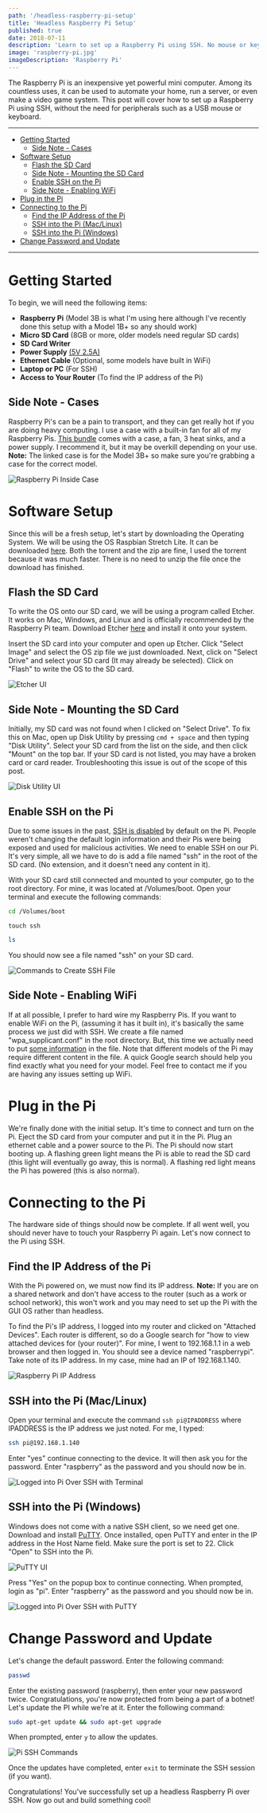 ```yaml
---
path: '/headless-raspberry-pi-setup'
title: 'Headless Raspberry Pi Setup'
published: true
date: 2018-07-11
description: 'Learn to set up a Raspberry Pi using SSH. No mouse or keyboard required!'
image: 'raspberry-pi.jpg'
imageDescription: 'Raspberry Pi'
---
```


[//]: # 'Raspberry Pi'

The Raspberry Pi is an inexpensive yet powerful mini computer. Among its countless uses, it can be used to automate your home, run a server, or even make a video game system. This post will cover how to set up a Raspberry Pi using SSH, without the need for peripherals such as a USB mouse or keyboard.

---

<!-- TOC -->

- [Getting Started](#getting-started)
  - [Side Note - Cases](#side-note---cases)
- [Software Setup](#software-setup)
  - [Flash the SD Card](#flash-the-sd-card)
  - [Side Note - Mounting the SD Card](#side-note---mounting-the-sd-card)
  - [Enable SSH on the Pi](#enable-ssh-on-the-pi)
  - [Side Note - Enabling WiFi](#side-note---enabling-wifi)
- [Plug in the Pi](#plug-in-the-pi)
- [Connecting to the Pi](#connecting-to-the-pi)
  - [Find the IP Address of the Pi](#find-the-ip-address-of-the-pi)
  - [SSH into the Pi (Mac/Linux)](#ssh-into-the-pi-maclinux)
  - [SSH into the Pi (Windows)](#ssh-into-the-pi-windows)
- [Change Password and Update](#change-password-and-update)

<!-- /TOC -->

---

# Getting Started

To begin, we will need the following items:

- **Raspberry Pi** (Model 3B is what I'm using here although I've recently done this setup with a Model 1B+ so any should work)
- **Micro SD Card** (8GB or more, older models need regular SD cards)
- **SD Card Writer**
- **Power Supply** [(5V 2.5A)](https://www.raspberrypi.org/documentation/hardware/raspberrypi/power/README.md)
- **Ethernet Cable** (Optional, some models have built in WiFi)
- **Laptop or PC** (For SSH)
- **Access to Your Router** (To find the IP address of the Pi)

## Side Note - Cases

Raspberry Pi's can be a pain to transport, and they can get really hot if you are doing heavy computing. I use a case with a built-in fan for all of my Raspberry Pis. [This bundle](https://www.amazon.com/dp/B07CB7P1RD) comes with a case, a fan, 3 heat sinks, and a power supply. I recommend it, but it may be overkill depending on your use. **Note:** The linked case is for the Model 3B+ so make sure you're grabbing a case for the correct model.

![Raspberry Pi Inside Case](raspberry-pi-case.jpg)

# Software Setup

Since this will be a fresh setup, let's start by downloading the Operating System. We will be using the OS Raspbian Stretch Lite. It can be downloaded [here](https://www.raspberrypi.org/downloads/raspbian/). Both the torrent and the zip are fine, I used the torrent because it was much faster. There is no need to unzip the file once the download has finished.

## Flash the SD Card

To write the OS onto our SD card, we will be using a program called Etcher. It works on Mac, Windows, and Linux and is officially recommended by the Raspberry Pi team. Download Etcher [here](https://etcher.io/) and install it onto your system.

Insert the SD card into your computer and open up Etcher. Click "Select Image" and select the OS zip file we just downloaded. Next, click on "Select Drive" and select your SD card (It may already be selected). Click on "Flash" to write the OS to the SD card.

![Etcher UI](etcher.png)

## Side Note - Mounting the SD Card

Initially, my SD card was not found when I clicked on "Select Drive". To fix this on Mac, open up Disk Utility by pressing `cmd + space` and then typing "Disk Utility". Select your SD card from the list on the side, and then click "Mount" on the top bar. If your SD card is not listed, you may have a broken card or card reader. Troubleshooting this issue is out of the scope of this post.

![Disk Utility UI](disk-utility.png)

## Enable SSH on the Pi

Due to some issues in the past, [SSH is disabled](https://www.raspberrypi.org/blog/a-security-update-for-raspbian-pixel) by default on the Pi. People weren't changing the default login information and their Pis were being exposed and used for malicious activities. We need to enable SSH on our Pi. It's very simple, all we have to do is add a file named "ssh" in the root of the SD card. (No extension, and it doesn't need any content in it).

With your SD card still connected and mounted to your computer, go to the root directory. For mine, it was located at /Volumes/boot. Open your terminal and execute the following commands:

```bash
cd /Volumes/boot
```

```
touch ssh
```

```bash
ls
```

You should now see a file named "ssh" on your SD card.

![Commands to Create SSH File](create-ssh-file.png)

## Side Note - Enabling WiFi

If at all possible, I prefer to hard wire my Raspberry Pis. If you want to enable WiFi on the Pi, (assuming it has it built in), it's basically the same process we just did with SSH. We create a file named "wpa_supplicant.conf" in the root directory. But, this time we actually need to put [some information](https://raspberrypi.stackexchange.com/questions/10251/prepare-sd-card-for-wifi-on-headless-pi) in the file. Note that different models of the Pi may require different content in the file. A quick Google search should help you find exactly what you need for your model. Feel free to contact me if you are having any issues setting up WiFi.

# Plug in the Pi

We're finally done with the initial setup. It's time to connect and turn on the Pi. Eject the SD card from your computer and put it in the Pi. Plug an ethernet cable and a power source to the Pi. The Pi should now start booting up. A flashing green light means the Pi is able to read the SD card (this light will eventually go away, this is normal). A flashing red light means the Pi has powered (this is also normal).

# Connecting to the Pi

The hardware side of things should now be complete. If all went well, you should never have to touch your Raspberry Pi again. Let's now connect to the Pi using SSH.

## Find the IP Address of the Pi

With the Pi powered on, we must now find its IP address. **Note:** If you are on a shared network and don't have access to the router (such as a work or school network), this won't work and you may need to set up the Pi with the GUI OS rather than headless.

To find the Pi's IP address, I logged into my router and clicked on "Attached Devices". Each router is different, so do a Google search for "how to view attached devices for (your router)". For mine, I went to 192.168.1.1 in a web browser and then logged in. You should see a device named "raspberrypi". Take note of its IP address. In my case, mine had an IP of 192.168.1.140.

![Raspberry Pi IP Address](raspberry-pi-ip.png)

## SSH into the Pi (Mac/Linux)

Open your terminal and execute the command `ssh pi@IPADDRESS` where IPADDRESS is the IP address we just noted. For me, I typed:

```bash
ssh pi@192.168.1.140
```

Enter "yes" continue connecting to the device. It will then ask you for the password. Enter "raspberry" as the password and you should now be in.

![Logged into Pi Over SSH with Terminal](terminal-logged-in.png)

## SSH into the Pi (Windows)

Windows does not come with a native SSH client, so we need get one. Download and install [PuTTY](https://www.putty.org/). Once installed, open PuTTY and enter in the IP address in the Host Name field. Make sure the port is set to 22. Click "Open" to SSH into the Pi.

![PuTTY UI](putty-ui.png)

Press "Yes" on the popup box to continue connecting. When prompted, login as "pi". Enter "raspberry" as the password and you should now be in.

![Logged into Pi Over SSH with PuTTY](putty-logged-in.png)

# Change Password and Update

Let's change the default password. Enter the following command:

```bash
passwd
```

Enter the existing password (raspberry), then enter your new password twice. Congratulations, you're now protected from being a part of a botnet! Let's update the PI while we're at it. Enter the following command:

```bash
sudo apt-get update && sudo apt-get upgrade
```

When prompted, enter `y` to allow the updates.

![Pi SSH Commands](pi-ssh-commands.png)

Once the updates have completed, enter `exit` to terminate the SSH session (if you want).

Congratulations! You've successfully set up a headless Raspberry Pi over SSH. Now go out and build something cool!
